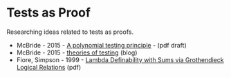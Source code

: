 # Tests as Proof
Researching ideas related to tests as proofs.

* McBride - 2015 - [A polynomial testing principle](https://personal.cis.strath.ac.uk/conor.mcbride/PolyTest.pdf) - (pdf draft)
* McBride - 2015 - [theories of testing](https://pigworker.wordpress.com/2015/01/02/theories-of-testing/) (blog)
* Fiore, Simpson - 1999 - [Lambda Definability with Sums via Grothendieck Logical Relations](http://citeseerx.ist.psu.edu/viewdoc/summary?doi=10.1.1.38.9465) (pdf)
